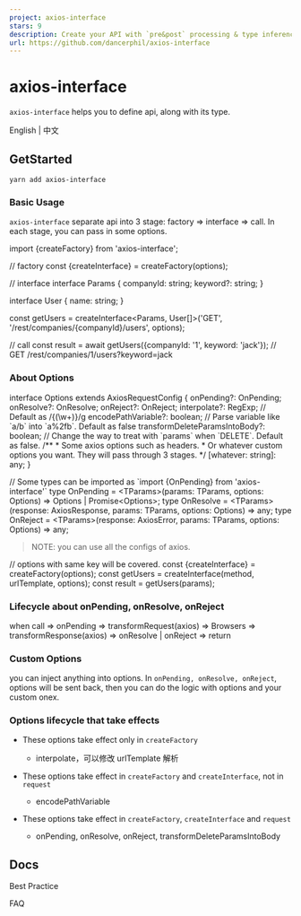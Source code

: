 ```yaml
---
project: axios-interface
stars: 9
description: Create your API with `pre&post` processing & type inference
url: https://github.com/dancerphil/axios-interface
---
```


axios-interface
===============

`axios-interface` helps you to define api, along with its type.

English | 中文

GetStarted
----------

```
yarn add axios-interface
```

### Basic Usage

`axios-interface` separate api into 3 stage: factory => interface => call. In each stage, you can pass in some options.

import {createFactory} from 'axios-interface';

// factory
const {createInterface} \= createFactory(options);

// interface
interface Params {
    companyId: string;
    keyword?: string;
}

interface User {
    name: string;
}

const getUsers \= createInterface<Params, User\[\]\>('GET', '/rest/companies/{companyId}/users', options);

// call
const result \= await getUsers({companyId: '1', keyword: 'jack'}); // GET /rest/companies/1/users?keyword=jack

### About Options

interface Options extends AxiosRequestConfig {
    onPending?: OnPending;
    onResolve?: OnResolve;
    onReject?: OnReject;
    interpolate?: RegExp; // Default as /{(\\w+)}/g
    encodePathVariable?: boolean; // Parse variable like \`a/b\` into \`a%2fb\`. Default as false
    transformDeleteParamsIntoBody?: boolean; // Change the way to treat with \`params\` when \`DELETE\`. Default as false.
    /\*\*
     \* Some axios options such as headers.
     \* Or whatever custom options you want. They will pass through 3 stages.
     \*/
    \[whatever: string\]: any;
}

// Some types can be imported as \`import {OnPending} from 'axios-interface'\`
type OnPending \= <TParams\>(params: TParams, options: Options) \=> Options | Promise<Options\>;
type OnResolve \= <TParams\>(response: AxiosResponse, params: TParams, options: Options) \=> any;
type OnReject \= <TParams\>(response: AxiosError, params: TParams, options: Options) \=> any;

> NOTE: you can use all the configs of axios.

// options with same key will be covered.
const {createInterface} \= createFactory(options);
const getUsers \= createInterface(method, urlTemplate, options);
const result \= getUsers(params);

### Lifecycle about onPending, onResolve, onReject

when call => onPending => transformRequest(axios) => Browsers => transformResponse(axios) => onResolve | onReject => return

### Custom Options

you can inject anything into options. In `onPending, onResolve, onReject`, options will be sent back, then you can do the logic with options and your custom onex.

### Options lifecycle that take effects

-   These options take effect only in `createFactory`
    
    -   interpolate，可以修改 urlTemplate 解析
-   These options take effect in `createFactory` and `createInterface`, not in `request`
    
    -   encodePathVariable
-   These options take effect in `createFactory`, `createInterface` and `request`
    
    -   onPending, onResolve, onReject, transformDeleteParamsIntoBody

Docs
----

Best Practice

FAQ
